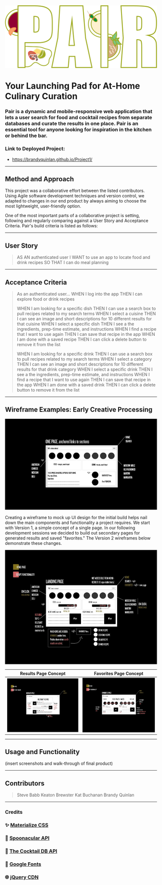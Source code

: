 ![Wireframe: Version 1](assets/img/pair-test.png)

# Your Launching Pad for At-Home Culinary Curation

### Pair is a dynamic and mobile-responsive web application that lets a user search for food and cocktail recipes from separate databases and curate the results in one place. Pair is an essential tool for anyone looking for inspiration in the kitchen or behind the bar.

### Link to Deployed Project:
* https://brandyquinlan.github.io/Project1/

---
## Method and Approach

This project was a collaborative effort between the listed contributors. Using Agile software development techniques and version control, we adapted to changes in our end product by always aiming to choose the most lightweight, user-friendly option.

One of the most important parts of a collaborative project is setting, following and regularly comparing against a User Story and Acceptance Criteria. Pair's build criteria is listed as follows:

---
## User Story

> AS AN authenticated user
> I WANT to use an app to locate food and drink recipes
> SO THAT I can do meal planning

---
## Acceptance Criteria

> As an authenticated user...
> WHEN I log into the app
>   THEN I can explore food or drink recipes
>
> WHEN I am looking for a specific dish
>   THEN I can use a search box to pull recipes related to my search terms
> WHEN I select a cuisine
>   THEN I can see an image and short descriptions for 10 different results for that cuisine
> WHEN I select a specific dish
>    THEN I see a the ingredients, prep-time estimate, and instructions
> WHEN I find a recipe that I want to use again
>   THEN I can save that recipe in the app
> WHEN I am done with a saved recipe
>   THEN I can click a delete button to remove it from the list
>
> WHEN I am looking for a specific drink
>   THEN I can use a search box to pull recipes related to my search terms
> WHEN I select a category
>   THEN I can see an image and short descriptions for 10 different results for that drink category
> WHEN I select a specific drink
>    THEN I see a the ingredients, prep-time estimate, and instructions
> WHEN I find a recipe that I want to use again
>   THEN I can save that recipe in the app
> WHEN I am done with a saved drink
>   THEN I can click a delete button to remove it from the list

---
## Wireframe Examples: Early Creative Processing

![Wireframe: Version 1](assets/wireframes/wireframe_v1.png)

Creating a wireframe to mock up UI design for the initial build helps nail down the main components and functionality a project requires. We start with Version 1, a simple concept of a single page. In our following development sessions we decided to build out secondary pages for generated results and saved "favorites." The Version 2 wireframes below demonstrate these changes.

![Wireframe: Version 2: Landing Page](assets/wireframes/wireframe_v2_landing.jpg)

Results Page Concept            |  Favorites Page Concept
:-------------------------:|:-------------------------:
![Wireframe: Version 2: Results Page](assets/wireframes/wireframe_v2_results.jpg)  |  ![Wireframe: Version 2: Favorites Page](assets/wireframes/wireframe_v2_favorites.jpg)

---
## Usage and Functionality

(insert screenshots and walk-through of final product)

---
## Contributors

> Steve Babb
> Keaton Brewster
> Kat Buchanan
> Brandy Quinlan

---
### Credits

### :sparkles: [Materialize CSS](https://materializecss.com/)
### :fork_and_knife: [Spoonacular API](https://spoonacular.com/)
### :tropical_drink: [The Cocktail DB API](https://www.thecocktaildb.com/)
### :blue_book: [Google Fonts](https://code.jquery.com/)
### :globe_with_meridians: [jQuery CDN](https://fonts.google.com/)
